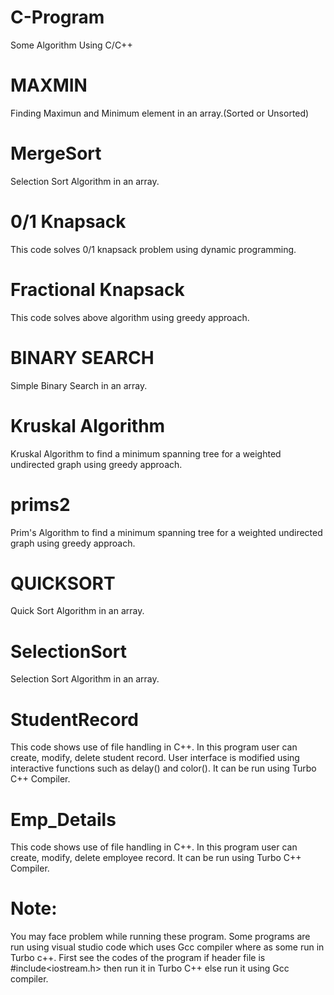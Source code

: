 # C-Program
Some Algorithm Using C/C++

# MAXMIN
Finding Maximun and Minimum element in an array.(Sorted or Unsorted)

# MergeSort
Selection Sort Algorithm in an array.

# 0/1 Knapsack
This code solves 0/1 knapsack problem using dynamic programming.

# Fractional Knapsack
This code solves above algorithm using greedy approach.

# BINARY SEARCH
Simple Binary Search in an array.

# Kruskal Algorithm
Kruskal Algorithm to find a minimum spanning tree for a weighted undirected graph using greedy approach.

# prims2
Prim's Algorithm to find a minimum spanning tree for a weighted undirected graph using greedy approach.

# QUICKSORT
Quick Sort Algorithm in an array.

# SelectionSort
Selection Sort Algorithm in an array.

# StudentRecord
This code shows use of file handling in C++. In this program user can create, modify, delete student record. User interface is modified using interactive functions such as delay() and color(). It can be run using Turbo C++ Compiler.

# Emp_Details
This code shows use of file handling in C++. In this program user can create, modify, delete employee record. It can be run using Turbo C++ Compiler.

# Note:
You may face problem while running these program.
Some programs are run using visual studio code which uses Gcc compiler where as some run in Turbo c++. First see the codes of the program if header file is #include<iostream.h> then run it in Turbo C++ else run it using Gcc compiler.
